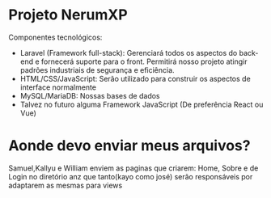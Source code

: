 # Projeto NerumXP
Componentes tecnológicos:
- Laravel (Framework full-stack): Gerenciará todos os aspectos do back-end e fornecerá suporte para o front. Permitirá nosso projeto atingir padrões industriais de segurança e eficiência.
- HTML/CSS/JavaScript: Serão utilizado para construir os aspectos de interface normalmente
- MySQL/MariaDB: Nossas bases de dados
- Talvez no futuro alguma Framework JavaScript (De preferência React ou Vue)

# Aonde devo enviar meus arquivos?
Samuel,Kallyu e William enviem as paginas que criarem: Home, Sobre e de Login no diretório anz que tanto(kayo como josé) serão responsáveis por adaptarem as mesmas para views
